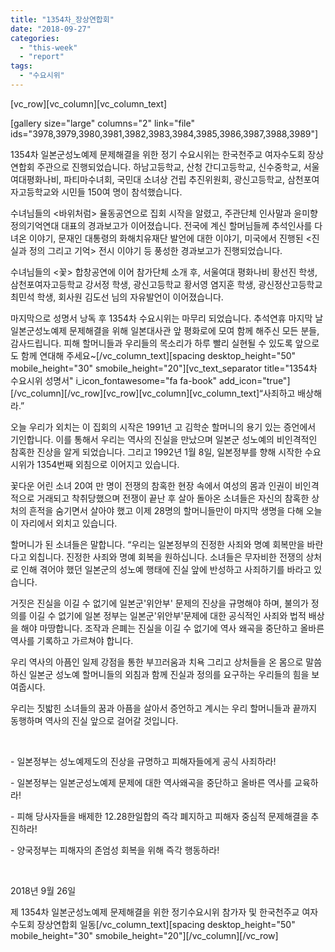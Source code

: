 ```yaml
---
title: "1354차_장상연합회"
date: "2018-09-27"
categories: 
  - "this-week"
  - "report"
tags: 
  - "수요시위"
---
```


\[vc\_row\]\[vc\_column\]\[vc\_column\_text\]

\[gallery size="large" columns="2" link="file" ids="3978,3979,3980,3981,3982,3983,3984,3985,3986,3987,3988,3989"\]

1354차 일본군성노예제 문제해결을 위한 정기 수요시위는 한국천주교 여자수도회 장상연합회 주관으로 진행되었습니다. 하남고등학교, 산청 간디고등학교, 신수중학교, 서울여대평화나비, 파티마수녀회, 국민대 소녀상 건립 추진위원회, 광신고등학교, 삼천포여자고등학교와 시민들 150여 명이 참석했습니다.

수녀님들의 <바위처럼> 율동공연으로 집회 시작을 알렸고, 주관단체 인사말과 윤미향 정의기억연대 대표의 경과보고가 이어졌습니다. 전국에 계신 할머님들께 추석인사를 다녀온 이야기, 문재인 대통령의 화해치유재단 발언에 대한 이야기, 미국에서 진행된 <진실과 정의 그리고 기억> 전시 이야기 등 풍성한 경과보고가 진행되었습니다.

수녀님들의 <꽃> 합창공연에 이어 참가단체 소개 후, 서울여대 평화나비 황선진 학생, 삼천포여자고등학교 강서정 학생, 광신고등학교 황서영 염지훈 학생, 광신정산고등학교 최민석 학생, 회사원 김도선 님의 자유발언이 이어졌습니다.

마지막으로 성명서 낭독 후 1354차 수요시위는 마무리 되었습니다. 추석연휴 마지막 날 일본군성노예제 문제해결을 위해 일본대사관 앞 평화로에 모여 함께 해주신 모든 분들, 감사드립니다. 피해 할머니들과 우리들의 목소리가 하루 빨리 실현될 수 있도록 앞으로도 함께 연대해 주세요~\[/vc\_column\_text\]\[spacing desktop\_height="50" mobile\_height="30" smobile\_height="20"\]\[vc\_text\_separator title="1354차 수요시위 성명서" i\_icon\_fontawesome="fa fa-book" add\_icon="true"\]\[/vc\_column\]\[/vc\_row\]\[vc\_row\]\[vc\_column\]\[vc\_column\_text\]“사죄하고 배상해라.”

오늘 우리가 외치는 이 집회의 시작은 1991년 고 김학순 할머니의 용기 있는 증언에서 기인합니다. 이를 통해서 우리는 역사의 진실을 만났으며 일본군 성노예의 비인격적인 참혹한 진상을 알게 되었습니다. 그리고 1992년 1월 8일, 일본정부를 향해 시작한 수요시위가 1354번째 외침으로 이어지고 있습니다.

꽃다운 어린 소녀 20여 만 명이 전쟁의 참혹한 현장 속에서 여성의 몸과 인권이 비인격적으로 거래되고 착취당했으며 전쟁이 끝난 후 살아 돌아온 소녀들은 자신의 참혹한 상처의 흔적을 숨기면서 살아야 했고 이제 28명의 할머니들만이 마지막 생명을 다해 오늘 이 자리에서 외치고 있습니다.

할머니가 된 소녀들은 말합니다. “우리는 일본정부의 진정한 사죄와 명예 회복만을 바란다고 외칩니다. 진정한 사죄와 명예 회복을 원하십니다. 소녀들은 무자비한 전쟁의 상처로 인해 겪어야 했던 일본군의 성노예 행태에 진실 앞에 반성하고 사죄하기를 바라고 있습니다.

거짓은 진실을 이길 수 없기에 일본군'위안부' 문제의 진상을 규명해야 하며, 불의가 정의를 이길 수 없기에 일본 정부는 일본군'위안부'문제에 대한 공식적인 사죄와 법적 배상을 해야 마땅합니다. 조작과 은폐는 진실을 이길 수 없기에 역사 왜곡을 중단하고 올바른 역사를 기록하고 가르쳐야 합니다.

우리 역사의 아픔인 일제 강점을 통한 부끄러움과 치욕 그리고 상처들을 온 몸으로 말씀하신 일본군 성노예 할머니들의 외침과 함께 진실과 정의를 요구하는 우리들의 힘을 보여줍시다.

우리는 짓밟힌 소녀들의 꿈과 아픔을 살아서 증언하고 계시는 우리 할머니들과 끝까지 동행하며 역사의 진실 앞으로 걸어갈 것입니다.

 

\- 일본정부는 성노예제도의 진상을 규명하고 피해자들에게 공식 사죄하라!

\- 일본정부는 일본군성노예제 문제에 대한 역사왜곡을 중단하고 올바른 역사를 교육하라!

\- 피해 당사자들을 배제한 12.28한일합의 즉각 폐지하고 피해자 중심적 문제해결을 추진하라!

\- 양국정부는 피해자의 존엄성 회복을 위해 즉각 행동하라!

 

2018년 9월 26일

제 1354차 일본군성노예제 문제해결을 위한 정기수요시위 참가자 및 한국천주교 여자수도회 장상연합회 일동\[/vc\_column\_text\]\[spacing desktop\_height="50" mobile\_height="30" smobile\_height="20"\]\[/vc\_column\]\[/vc\_row\]
